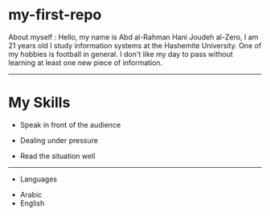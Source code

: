 # my-first-repo
About myself :
Hello, my name is Abd al-Rahman Hani Joudeh al-Zero, I am 21 years old
I study information systems at the Hashemite University. One of my hobbies is football in general. I don't like my day to pass without learning at least one new piece of information.
****
# My Skills
+ Speak in front of the audience

+ Dealing under pressure

+ Read the situation well

****
- Languages 
* Arabic
* English

